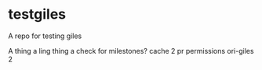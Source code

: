 # testgiles
A repo for testing giles

A thing a ling
thing
a check for milestones?
cache 2
pr
permissions
ori-giles 2
